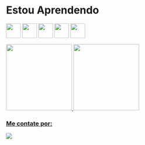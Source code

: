  # Estou Aprendendo
<img src="https://cdn.jsdelivr.net/gh/devicons/devicon/icons/html5/html5-original-wordmark.svg" width="40" height="40" /> <img src="https://cdn.jsdelivr.net/gh/devicons/devicon/icons/css3/css3-original-wordmark.svg" width="40" height="40" /> <img src="https://cdn.jsdelivr.net/gh/devicons/devicon/icons/javascript/javascript-original.svg"  width="40" height="40"/> <img src="https://cdn.jsdelivr.net/gh/devicons/devicon/icons/php/php-original.svg" width="40" height="40" /> <img src="https://cdn.jsdelivr.net/gh/devicons/devicon/icons/mysql/mysql-original-wordmark.svg"  width="40" height="40"/>

<div>
<a href="https://github.com/Allisonfreittass">
<img height="180em" src="https://github-readme-stats.vercel.app/api/top-langs/?Allisonfreittass&layout=compact&langs_count=7&theme=dracula"/>
<img height="180em" src="https://github-readme-stats.vercel.app/api?username=Allisonfreittass&show_icons=true&theme=dracula&include_all_commits=true&count_private=true"/>
</div>

 ### Me contate por:
<div>
<a href = "mailto:contato@allison.freitas@alunos.unis.edu.br"><img src="https://img.shields.io/badge/Gmail-D14836?style=for-the-badge&logo=gmail&logoColor=white" target="_blank"></a></div>

          


          
